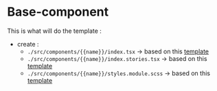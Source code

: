 # Base-component

This is what will do the template :

- create :
  - `./src/components/{{name}}/index.tsx` -> based on this [template](./index.hbs)
  - `./src/components/{{name}}/index.stories.tsx` -> based on this [template](./stories.hbs)
  - `./src/components/{{name}}/styles.module.scss` -> based on this [template](./stories.hbs)
